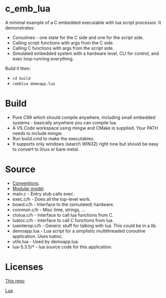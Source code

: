 # c_emb_lua
A minimal example of a C embedded executable with lua script processor.
It demonstrates:
- Coroutines - one state for the C side and one for the script side.
- Calling script functions with args from the C side.
- Calling C functions with args from the script side.
- Simulated embedded system with a hardware level, CLI for control, and exec loop running everything.

Build it then:
- `cd build`
- `cemblua demoapp.lua`

# Build
- Pure C99 which should compile anywhere, including small embedded systems - basically anywhere you can compile lua.
- A VS Code workspace using mingw and CMake is supplied. Your PATH needs to include mingw.
- Run build.cmd to make the executables.
- It supports only windows (search WIN32) right now but should be easy to convert to linux or bare metal.

# Source
- [Conventions](https://github.com/cepthomas/c_bag_of_tricks/blob/master/CONVENTIONS.md).
- [Modular model](https://github.com/cepthomas/c_modular).
- main.c - Entry stub calls exec.
- exec.c/h - Does all the top-level work.
- board.c/h - Interface to the (simulated) hardware.
- common.c/h - Misc time, strings, ...
- ctolua.c/h - Interface to call lua functions from C.
- luatoc.c/h - Interface to call C functions from lua.
- luainterop.c/h - Generic stuff for talking with lua. This could be in a lib.
- demoapp.lua - Lua script for a simplistic multithreaded coroutine application. Uses luatoc.
- utils.lua - Used by demoapp.lua.
- lua-5.3.5/* - lua source code for this application.

# Licenses
[This repo](https://github.com/cepthomas/c-emb-lua/blob/master/LICENSE)

[Lua](https://github.com/cepthomas/c-emb-lua/blob/master/LUA-LICENSE)
